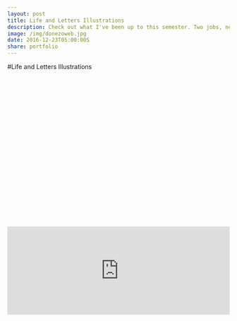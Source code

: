 ```yaml
---
layout: post
title: Life and Letters Illustrations
description: Check out what I've been up to this semester. Two jobs, new projects, and somehow straight A's.
image: /img/donezoweb.jpg
date: 2016-12-23T05:00:00S
share: portfolio 
---
```


#Life and Letters Illustrations

<div data-configid="" style="width:525px; height:340px;" class="issuembed"></div><script type="text/javascript" src="//e.issuu.com/embed.js" async="true"></script>

<iframe id="bloxFrame" name="bloxFrame" height="200px" width="100%" frameborder="0" scrolling="auto" src="https://static.issuu.com/widgets/shelf/index.html?folderId=67ee67ec-a428-46d4-8306-15d3091087d8;theme=theme3&amp;rows=1&amp;thumbSize=medium&amp;roundedCorners=false&amp;showTitle=true&amp;showAuthor=true&amp;shadow=true&amp;effect3d=true">
</iframe>
